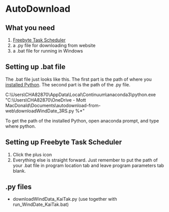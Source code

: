 # AutoDownload

## What you need
1. [Freebyte Task Scheduler](http://www.freebyte.com/fbtaskscheduler/)
2. a .py file for downloading from website
3. a .bat file for running in Windows

## Setting up .bat file
The .bat file just looks like this. The first part is the path of where you [installed Python](https://github.com/mottJohn/Python_101). The second part is the path of the .py file.

C:\Users\CHA82870\AppData\Local\Continuum\anaconda3\python.exe "C:\Users\CHA82870\OneDrive - Mott MacDonald\Documents\autodownload-from-web\downloadWindDate_3RS.py %*"

To get the path of the installed Python, open anaconda prompt, and type where python.

## Setting up Freebyte Task Scheduler
1. Click the plus icon
2. Everything else is straight forward. Just remember to put the path of your .bat file in program location tab and leave program parameters tab blank.

## .py files
* downloadWindData_KaiTak.py (use together with run_WindDate_KaiTak.bat)

